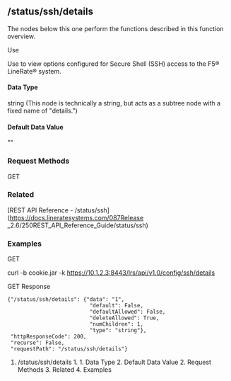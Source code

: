 ## /status/ssh/details

The nodes below this one perform the functions described in this function
overview.

Use

Use to view options configured for Secure Shell (SSH) access to the F5®
LineRate® system.

#### Data Type

string (This node is technically a string, but acts as a subtree node with a
fixed name of "details.")

#### Default Data Value

""

### Request Methods

GET

### Related

[REST API Reference - /status/ssh](https://docs.lineratesystems.com/087Release
_2.6/250REST_API_Reference_Guide/status/ssh)

### Examples

GET

curl -b cookie.jar -k https://10.1.2.3:8443/lrs/api/v1.0/config/ssh/details

GET Response

    
    {"/status/ssh/details": {"data": "1",
                              "default": False,
                              "defaultAllowed": False,
                              "deleteAllowed": True,
                              "numChildren": 1,
                              "type": "string"},
     "httpResponseCode": 200,
     "recurse": False,
     "requestPath": "/status/ssh/details"}

  1. /status/ssh/details
    1.       1. Data Type
      2. Default Data Value
    2. Request Methods
    3. Related
    4. Examples

